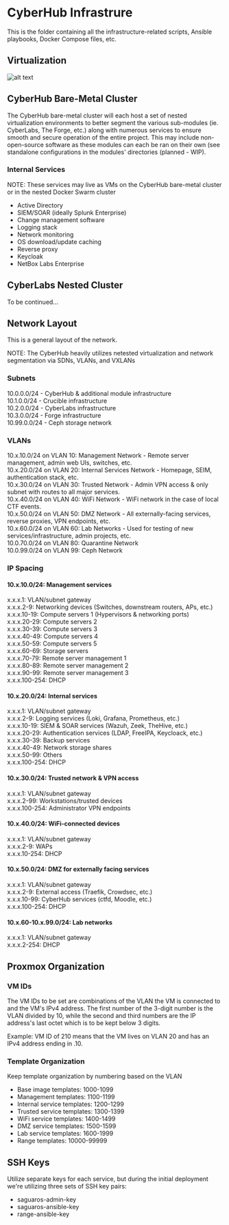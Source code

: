 # CyberHub Infrastrure

This is the folder containing all the infrastructure-related scripts, Ansible playbooks, Docker Compose files, etc.

## Virtualization

![alt text](https://github.com/echumley/Saguaros-CyberHub/blob/main/resources/CyberHub-Virtualization.png?raw=true)

## CyberHub Bare-Metal Cluster

The CyberHub bare-metal cluster will each host a set of nested virtualization environments to better segment the various sub-modules (ie. CyberLabs, The Forge, etc.) along with numerous services to ensure smooth and secure operation of the entire project. This may include non-open-source software as these modules can each be ran on their own (see standalone configurations in the modules' directories (planned - WIP).

### Internal Services

NOTE: These services may live as VMs on the CyberHub bare-metal cluster or in the nested Docker Swarm cluster

- Active Directory
- SIEM/SOAR (ideally Splunk Enterprise)
- Change management software
- Logging stack
- Network monitoring
- OS download/update caching
- Reverse proxy
- Keycloak
- NetBox Labs Enterprise

## CyberLabs Nested Cluster

To be continued...

## Network Layout

This is a general layout of the network.

NOTE: The CyberHub heavily utilizes netested virtualization and network segmentation via SDNs, VLANs, and VXLANs

### Subnets

10.0.0.0/24 - CyberHub & additional module infrastructure \
10.1.0.0/24 - Crucible infrastructure \
10.2.0.0/24 - CyberLabs infrastructure \
10.3.0.0/24 - Forge infrastructure \
10.99.0.0/24 - Ceph storage network

### VLANs

10.x.10.0/24 on VLAN 10: Management Network - Remote server management, admin web UIs, switches, etc. \
10.x.20.0/24 on VLAN 20: Internal Services Network - Homepage, SEIM, authentication stack, etc. \
10.x.30.0/24 on VLAN 30: Trusted Network - Admin VPN access & only subnet with routes to all major services. \
10.x.40.0/24 on VLAN 40: WiFi Network - WiFi network in the case of local CTF events. \
10.x.50.0/24 on VLAN 50: DMZ Network - All externally-facing services, reverse proxies, VPN endpoints, etc. \
10.x.60.0/24 on VLAN 60: Lab Networks - Used for testing of new services/infrastructure, admin projects, etc. \
10.0.70.0/24 on VLAN 80: Quarantine Network \
10.0.99.0/24 on VLAN 99: Ceph Network

### IP Spacing

#### 10.x.10.0/24: Management services

x.x.x.1: VLAN/subnet gateway \
x.x.x.2-9: Networking devices (Switches, downstream routers, APs, etc.) \
x.x.x.10-19: Compute servers 1 (Hypervisors & networking ports) \
x.x.x.20-29: Compute servers 2 \
x.x.x.30-39: Compute servers 3 \
x.x.x.40-49: Compute servers 4 \
x.x.x.50-59: Compute servers 5 \
x.x.x.60-69: Storage servers \
x.x.x.70-79: Remote server management 1 \
x.x.x.80-89: Remote server management 2 \
x.x.x.90-99: Remote server management 3 \
x.x.x.100-254: DHCP

#### 10.x.20.0/24: Internal services

x.x.x.1: VLAN/subnet gateway \
x.x.x.2-9: Logging services (Loki, Grafana, Prometheus, etc.) \
x.x.x.10-19: SIEM & SOAR services (Wazuh, Zeek, TheHive, etc.) \
x.x.x.20-29: Authentication services (LDAP, FreeIPA, Keycloack, etc.) \
x.x.x.30-39: Backup services \
x.x.x.40-49: Network storage shares \
x.x.x.50-99: Others \
x.x.x.100-254: DHCP

#### 10.x.30.0/24: Trusted network & VPN access

x.x.x.1: VLAN/subnet gateway \
x.x.x.2-99: Workstations/trusted devices \
x.x.x.100-254: Administrator VPN endpoints

#### 10.x.40.0/24: WiFi-connected devices

x.x.x.1: VLAN/subnet gateway \
x.x.x.2-9: WAPs \
x.x.x.10-254: DHCP

#### 10.x.50.0/24: DMZ for externally facing services

x.x.x.1: VLAN/subnet gateway \
x.x.x.2-9: External access (Traefik, Crowdsec, etc.) \
x.x.x.10-99: CyberHub services (ctfd, Moodle, etc.) \
x.x.x.100-254: DHCP

#### 10.x.60-10.x.99.0/24: Lab networks

x.x.x.1: VLAN/subnet gateway \
x.x.x.2-254: DHCP

## Proxmox Organization

### VM IDs

The VM IDs to be set are combinations of the VLAN the VM is connected to and the VM's IPv4 address. The first number of the 3-digit number is the VLAN divided by 10, while the second and third numbers are the IP address's last octet which is to be kept below 3 digits.

Example: VM ID of 210 means that the VM lives on VLAN 20 and has an IPv4 address ending in .10.

### Template Organization

Keep template organization by numbering based on the VLAN
- Base image templates: 1000-1099
- Management templates: 1100-1199
- Internal service templates: 1200-1299
- Trusted service templates: 1300-1399
- WiFi service templates: 1400-1499
- DMZ service templates: 1500-1599
- Lab service templates: 1600-1999
- Range templates: 10000-99999

## SSH Keys

Utilize separate keys for each service, but during the initial deployment we're utilizing three sets of SSH key pairs:
- saguaros-admin-key
- saguaros-ansible-key
- range-ansible-key

